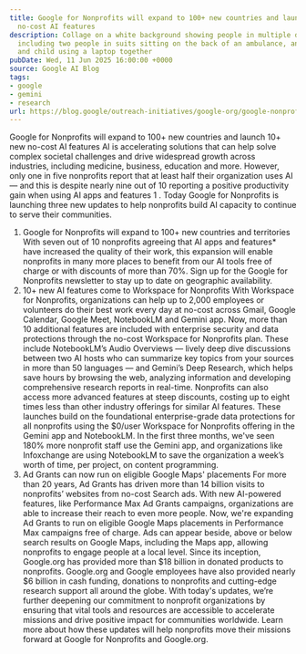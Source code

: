 ```yaml
---
title: Google for Nonprofits will expand to 100+ new countries and launch 10+ new
  no-cost AI features
description: Collage on a white background showing people in multiple different situations
  including two people in suits sitting on the back of an ambulance, and an adult
  and child using a laptop together
pubDate: Wed, 11 Jun 2025 16:00:00 +0000
source: Google AI Blog
tags:
- google
- gemini
- research
url: https://blog.google/outreach-initiatives/google-org/google-nonprofits-updates-june-2025/
---
```


Google for Nonprofits will expand to 100+ new countries and launch 10+ new no-cost AI features
AI is accelerating solutions that can help solve complex societal challenges and drive widespread growth across industries, including medicine, business, education and more. However, only one in five nonprofits report that at least half their organization uses AI — and this is despite nearly nine out of 10 reporting a positive productivity gain when using AI apps and features 1 . Today Google for Nonprofits is launching three new updates to help nonprofits build AI capacity to continue to serve their communities.
1. Google for Nonprofits will expand to 100+ new countries and territories
With seven out of 10 nonprofits agreeing that AI apps and features* have increased the quality of their work, this expansion will enable nonprofits in many more places to benefit from our AI tools free of charge or with discounts of more than 70%. Sign up for the Google for Nonprofits newsletter to stay up to date on geographic availability.
2. 10+ new AI features come to Workspace for Nonprofits
With Workspace for Nonprofits, organizations can help up to 2,000 employees or volunteers do their best work every day at no-cost across Gmail, Google Calendar, Google Meet, NotebookLM and Gemini app.
Now, more than 10 additional features are included with enterprise security and data protections through the no-cost Workspace for Nonprofits plan. These include NotebookLM’s Audio Overviews — lively deep dive discussions between two AI hosts who can summarize key topics from your sources in more than 50 languages — and Gemini’s Deep Research, which helps save hours by browsing the web, analyzing information and developing comprehensive research reports in real-time. Nonprofits can also access more advanced features at steep discounts, costing up to eight times less than other industry offerings for similar AI features.
These launches build on the foundational enterprise-grade data protections for all nonprofits using the $0/user Workspace for Nonprofits offering in the Gemini app and NotebookLM. In the first three months, we've seen 180% more nonprofit staff use the Gemini app, and organizations like Infoxchange are using NotebookLM to save the organization a week’s worth of time, per project, on content programming.
3. Ad Grants can now run on eligible Google Maps' placements
For more than 20 years, Ad Grants has driven more than 14 billion visits to nonprofits’ websites from no-cost Search ads. With new AI-powered features, like Performance Max Ad Grants campaigns, organizations are able to increase their reach to even more people. Now, we're expanding Ad Grants to run on eligible Google Maps placements in Performance Max campaigns free of charge. Ads can appear beside, above or below search results on Google Maps, including the Maps app, allowing nonprofits to engage people at a local level.
Since its inception, Google.org has provided more than $18 billion in donated products to nonprofits. Google.org and Google employees have also provided nearly $6 billion in cash funding, donations to nonprofits and cutting-edge research support all around the globe. With today's updates, we’re further deepening our commitment to nonprofit organizations by ensuring that vital tools and resources are accessible to accelerate missions and drive positive impact for communities worldwide. Learn more about how these updates will help nonprofits move their missions forward at Google for Nonprofits and Google.org.